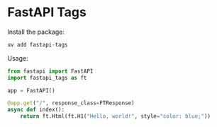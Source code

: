# FastAPI Tags

Install the package:

```bash
uv add fastapi-tags
```

Usage:

```python
from fastapi import FastAPI
import fastapi_tags as ft

app = FastAPI()

@app.get("/", response_class=FTResponse)
async def index():
    return ft.Html(ft.H1("Hello, world!", style="color: blue;"))
```